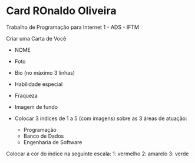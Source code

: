 # Card ROnaldo Oliveira

Trabalho de Programação para Internet 1 - ADS - IFTM


Criar uma Carta de Você
- NOME
- Foto
- Bio (no máximo 3 linhas)
- Habilidade especial
- Fraqueza
- Imagem de fundo

- Colocar 3 índices de 1 a 5 (com imagens) sobre as 3 áreas de atuação:
    - Programação
    - Banco de Dados
    - Engenharia de Software

Colocar a cor do índice na seguinte escala:
1: vermelho
2: amarelo
3: verde


